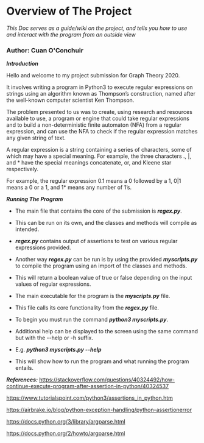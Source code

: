 # Overview of The Project
*This Doc serves as a guide/wiki on the project, and tells you how to use and interact with the program from an outside view*
### Author: Cuan O'Conchuir

***Introduction***

Hello and welcome to my project submission for Graph Theory 2020.

It involves writing a program in Python3 to execute regular expressions on
strings using an algorithm known as Thompson’s construction, named after
the well-known computer scientist Ken Thompson. 

The problem presented to us was to create, using research and resources available to use, a program or engine that could take regular expressions and to build a non-deterministic finite automaton (NFA) from a regular expression, and can use the NFA to check if the regular expression matches any given string of text.

A regular expression is a string containing a series of characters, some of which may have a special meaning. For example, the three characters ., |, and * have the special meanings concatenate, or, and Kleene star respectively. 

For example, the regular expression 0.1 means a 0 followed by a 1, 0|1 means a 0 or a 1, and 1* means any number of 1’s.


***Running The Program***

- The main file that contains the core of the submission is ***regex.py***.
- This can be run on its own, and the classes and methods will compile as intended.
- ***regex.py*** contains output of assertions to test on various regular expressions provided.
- Another way ***regex.py*** can be run is by using the provided ***myscripts.py*** to compile the program using an import of the classes and methods.
- This will return a boolean value of true or false depending on the input values of regular expressions.

- The main executable for the program is the ***myscripts.py*** file.
- This file calls its core functionality from the ***regex.py*** file.
- To begin you must run the command ***python3 myscripts.py***.
- Additional help can be displayed to the screen using the same command but with the --help or -h suffix.
- E.g. ***python3 myscripts.py --help***
- This will show how to run the program and what running the program entails.




***References:***
https://stackoverflow.com/questions/40324492/how-continue-execute-program-after-assertion-in-python/40324537

https://www.tutorialspoint.com/python3/assertions_in_python.htm

https://airbrake.io/blog/python-exception-handling/python-assertionerror

https://docs.python.org/3/library/argparse.html

https://docs.python.org/2/howto/argparse.html

